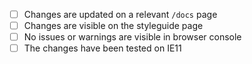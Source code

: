 - [ ] Changes are updated on a relevant `/docs` page
- [ ] Changes are visible on the styleguide page
- [ ] No issues or warnings are visible in browser console
- [ ] The changes have been tested on IE11
